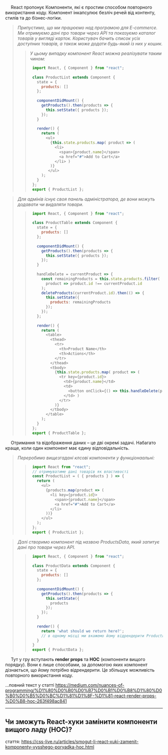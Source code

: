 &emsp; React пропонує Компоненти, які є простим способом повторного використання коду. Компонент інкапсулює безліч речей від контенту, стилів та до бізнес-логіки.

> _Припустимо, що ми працюємо над програмою для E-commerce. Ми отримуємо дані про товари через API та показуємо каталог товарів у вигляді карток._
> _Користувач бачить список усіх доступних товарів, а також може додати будь-який із них у кошик._
> > _У цьому випадку компонент React можна реалізувати таким чином:_
> > ```javascript
> >  import React, { Component } from "react";
> >  
> >  class ProductList extends Component {
> >    state = {
> >      products: []
> >    };
> >  
> >    componentDidMount() {
> >      getProducts().then(products => {
> >        this.setState({ products });
> >      });
> >    }
> >  
> >    render() {
> >      return (
> >        <ul>
> >          {this.state.products.map( product => (
> >            <li>
> >              <span>{product.name}</span>
> >              <a href="#">Add to Cart</a>
> >            </li> )
> >          )}
> >         </ul>
> >      );
> >    }
> >  };
> >  export { ProductList };
> > ```

> _Для адмінів існує своя панель адміністратора, де вони можуть додавати чи видаляти товари._
> > ```javascript
> >  import React, { Component } from "react";
> >  
> >  class ProductTable extends Component {
> >    state = {
> >      products: []
> >    };
> >  
> >    componentDidMount() {
> >      getProducts().then(products => {
> >        this.setState({ products });
> >      });
> >    }
> >  
> >    handleDelete = currentProduct => {
> >      const remainingProducts = this.state.products.filter(
> >        product => product.id !== currentProduct.id
> >      );
> >      deleteProducts(currentProduct.id).then(() => {
> >        this.setState({
> >          products: remainingProducts
> >        });
> >      });
> >    };
> >  
> >    render() {
> >      return (
> >        <table>
> >          <thead>
> >            <tr>
> >              <th>Product Name</th>
> >              <th>Actions</th>
> >            </tr>
> >          </thead>
> >          <tbody>
> >            {this.state.products.map( product => (
> >              <tr key={product.id}>
> >                <td>{product.name}</td>
> >                <td>
> >                  <button onClick={() => this.handleDelete(product)}>Delete</button>
> >                </td> )
> >              </tr>
> >            )}
> >          </tbody>
> >        </table>
> >      );
> >    }
> >  };  
> >  export { ProductTable };  
> > ```

&emsp; Отримання та відображення даних – це дві окремі задачі. Набагато краще, коли один компонент має єдину відповідальність.

> _Переробимо вищезгадані клсові компоненти у функціонаальні:_
> > ```javascript
> >  import React from "react";
> >  // отримуватиме дані товарів як властивості
> >  const ProductList = ( { products } ) => {
> >    return (
> >      <ul>
> >        {products.map(product => (
> >          <li key={product.id}>
> >            <span>{product.name}</span>
> >            <a href="#">Add to Cart</a>
> >          </li>
> >        ))}
> >      </ul>
> >    );
> >  };
> >  export { ProductList };
> > ```

> _Далі створимо компонент під назвою ProductsData, який запитує дані про товари через API._
> > ```javascript
> >  import React, { Component } from "react";
> >  
> >  class ProductData extends Component {
> >    state = {
> >      products: []
> >    };
> >  
> >    componentDidMount() {
> >      getProducts().then(products => {
> >        this.setState({
> >          products
> >        });
> >      });
> >    }
> >  
> >    render() {
> >      return 'what should we return here?';
> >      // в одному місці ми вкажемо йому відрендерити ProductList, а в адміністративній панелі – ProductTable
> >    }
> >  }
> >  export { ProductData };
> > ```

&emsp; Тут у гру вступають **render props** та **HOC** (компоненти вищого порядку). Вони є лише способами, за допомогою яких компонент дізнається, що йому потрібно відрендерити. Це збільшує можливість повторного використання коду.

...повний текст у статті https://medium.com/nuances-of-programming/%D1%80%D0%B0%D0%B7%D0%B1%D0%B8%D1%80%D0%B0%D0%B5%D0%BC%D1%81%D1%8F-%D1%81-react-render-props-%D0%B8-hoc-263f498ac841

- - -

## Чи зможуть React-хуки замінити компоненти вищого ладу (HOC)?

стаття: https://css-live.ru/articles/smogut-li-react-xuki-zamenit-komponenty-vysshego-poryadka-hoc.html




